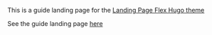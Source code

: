 This is a guide landing page for the [Landing Page Flex Hugo theme](https://github.com/dkebler/landingpage-flex-hugo-theme.git)

See the guide landing page [here](https://dkebler.github.io/landingpage-guide/)
